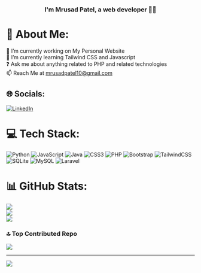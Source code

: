 ### <div align="center">I'm Mrusad Patel, a web developer 👨‍💻</div>  

# 💫 About Me:
🔭 I’m currently working on My Personal Website<br>🌱 I’m currently learning Tailwind CSS and Javascript<br>❓ Ask me about anything related to PHP and related technologies<br>📫 Reach Me at mrusadpatel10@gmail.com


## 🌐 Socials:
[![LinkedIn](https://img.shields.io/badge/LinkedIn-%230077B5.svg?logo=linkedin&logoColor=white)](https://linkedin.com/in/http://www.linkedin.com/in/mrusad-patel) 

# 💻 Tech Stack:
![Python](https://img.shields.io/badge/python-3670A0?style=flat&logo=python&logoColor=ffdd54) ![JavaScript](https://img.shields.io/badge/javascript-%23323330.svg?style=flat&logo=javascript&logoColor=%23F7DF1E) ![Java](https://img.shields.io/badge/java-%23ED8B00.svg?style=flat&logo=openjdk&logoColor=white) ![CSS3](https://img.shields.io/badge/css3-%231572B6.svg?style=flat&logo=css3&logoColor=white) ![PHP](https://img.shields.io/badge/php-%23777BB4.svg?style=flat&logo=php&logoColor=white) ![Bootstrap](https://img.shields.io/badge/bootstrap-%238511FA.svg?style=flat&logo=bootstrap&logoColor=white) ![TailwindCSS](https://img.shields.io/badge/tailwindcss-%2338B2AC.svg?style=flat&logo=tailwind-css&logoColor=white) ![SQLite](https://img.shields.io/badge/sqlite-%2307405e.svg?style=flat&logo=sqlite&logoColor=white) ![MySQL](https://img.shields.io/badge/mysql-4479A1.svg?style=flat&logo=mysql&logoColor=white) ![Laravel](https://img.shields.io/badge/laravel-%23FF2D20.svg?style=flat&logo=laravel&logoColor=white)
# 📊 GitHub Stats:
![](https://github-readme-stats.vercel.app/api?username=MrusadPatel&theme=monokai&hide_border=false&include_all_commits=false&count_private=false)<br/>
![](https://github-readme-streak-stats.herokuapp.com/?user=MrusadPatel&theme=monokai&hide_border=false)<br/>
![](https://github-readme-stats.vercel.app/api/top-langs/?username=MrusadPatel&theme=monokai&hide_border=false&include_all_commits=false&count_private=false&layout=compact)

### 🔝 Top Contributed Repo
![](https://github-contributor-stats.vercel.app/api?username=MrusadPatel&limit=5&theme=monokai&combine_all_yearly_contributions=true)

---
[![](https://visitcount.itsvg.in/api?id=MrusadPatel&icon=2&color=6)](https://visitcount.itsvg.in)

<!-- Proudly created with GPRM ( https://gprm.itsvg.in ) -->
